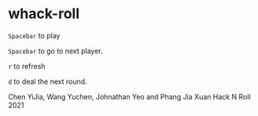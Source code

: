 # whack-roll

`Spacebar` to play

`Spacebar` to go to next player.


`r` to refresh


`d` to deal the next round.




Chen YiJia, Wang Yuchen, Johnathan Yeo and Phang Jia Xuan
Hack N Roll 2021
